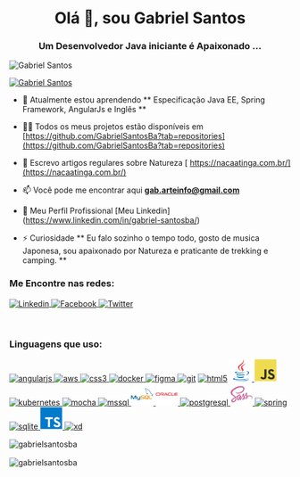 <h1 align = "center"> Olá 👋, sou Gabriel Santos </h1>
<h3 align = "center"> Um Desenvolvedor Java iniciante é Apaixonado ... </h3>

<p align = "left"> <img src="https://komarev.com/ghpvc/?username=gabrielsantosba&label=Profile%20views&color=0e75b6&style=flat" alt="Gabriel Santos" /> </p>


<p align = "left"> <a href = "https : //github.com/ryo-ma/github-profile-trophy "> <img src="https://scontent.fval1-1.fna.fbcdn.net/v/t1.0-9/121458086_2169036856573187_1114973942487733685_o.jpg?_nc_cat=105&ccb=2&_nc_sid=09cbfe&_nc_ohc=N_3gYAy2Mn4AX_ueX64&_nc_ht=scontent.fval1-1.fna&oh=c6eda0a1110eb501f030f6e6f24743e5&oe=60325D87"alt =" Gabriel Santos"width = "20%" height = "25%"/>
</a> 
</p>
 


- 🌱 Atualmente estou aprendendo ** Especificação Java EE, Spring Framework, AngularJs e Inglês **

- 👨‍💻 Todos os meus projetos estão disponíveis em [https://github.com/GabrielSantosBa?tab=repositories](https://github.com/GabrielSantosBa?tab=repositories)

- 📝 Escrevo artigos regulares sobre Natureza [ https://nacaatinga.com.br/](https://nacaatinga.com.br/)

- 📫 Você pode me encontrar aqui **gab.arteinfo@gmail.com**

- 📄 Meu Perfil Profissional [Meu Linkedin] (https://www.linkedin.com/in/gabriel-santosba/)

- ⚡ Curiosidade ** Eu falo sozinho o tempo todo,  gosto de musica Japonesa, sou apaixonado por Natureza e praticante de trekking e camping. **



<h3 align = "left"> Me Encontre nas redes: </h3>

<p align = "left"> 
<a href="https://linkedin.com/in/gabriel-santosba" target="blank"> <img align = "center" src="https://cdn.onlinewebfonts.com/svg/img_43781.png"alt ="Linkedin "height="30"width="40"/> 
 </a> 
 <a href ="https://www.facebook.com/GabrielSantosWebDeveloper"target = "blank"> <img align = "center" src = "https://cdns.iconmonstr.com/wp-content/assets/preview/2017/240/iconmonstr-facebook-6.png" alt = "Facebook" height = "30"width ="40" /> 
 </a>
<a href ="https://twitter.com/Gabriel11780553/" target="_blank"> <img align = "center" src = "https://www.seekpng.com/png/small/351-3516255_png-file-svg-twitter-icon-white-square.png" alt = "Twitter" height = "30"width ="40" /> 
 </a> 
</p></br>
 
 
 
 
<h3 center =" left "> Linguagens que uso: </h3>
<p align = "left"> <a href="https://angular.io" target="_blank"> <img src = "https://angular.kr/assets/images/logos/angular/angular.png"alt =" angularjs "width =" 40 "height =" 40 "/> </a> <a href =" https://aws.amazon.com "target =" _ blank "> <img src ="https://upload.wikimedia.org/wikipedia/commons/thumb/5/5c/AWS_Simple_Icons_AWS_Cloud.svg/1024px-AWS_Simple_Icons_AWS_Cloud.svg.png"alt =" aws "width =" 40 "height =" 40 " /> </a> <a href="https://www.w3schools.com/css/" target="_blank"> <img src = "https://cdn.worldvectorlogo.com/logos/css3.svg"alt =" css3 "width =" 40 "height =" 40 "/> </a> <a href ="https://www.docker.com"target =" _ blank "> <img src ="https://www.docker.com/sites/default/files/d8/2019-07/Moby-logo.png"alt =" docker "width =" 40 "height =" 40 "/> </a> <a href="https://www.figma.com/" target="_blank"> <img src ="https://upload.wikimedia.org/wikipedia/commons/3/33/Figma-logo.svg"alt =" figma "width =" 40 "height =" 40 "/> </a> <a href =" https://git-scm.com/ "target =" _ blank "> <img src="https://www.vectorlogo.zone/logos/git-scm/git-scm-icon.svg" alt = "git" width = "40" height = "40" /></a> <a href="https://www.w3.org/html/" target="_ blank"> <img src="https://raw.githubusercontent.com/devicons/devicon/master/icons/html/html5-original-wordmark.svg" alt="html5 "width="40"height="40"/></a> <a href="https://www.java.com" target="_blank"> <img src = "https://raw.githubusercontent.com/devicons/devicon/master/icons/java/java-original.svg" alt = "java" width = "40" height = "40" /> </a> <a href = "https: //developer.mozilla.org / en-US / docs / Web / JavaScript "target =" _ blank "> <img src =" https://raw.githubusercontent.com/devicons/devicon/master/icons/javascript/javascript-original.svg "alt = "javascript" width = "40" height = "40" /> </a> <a href="https://kubernetes.io" target="_blank"> <img src = "https://www.vectorlogo.zone/logos/kubernetes/kubernetes-icon.svg"alt =" kubernetes "width =" 40 "height =" 40 "/> </a> <a href ="https://mochajs.org"target = "_blank"> <img src = "https://www.vectorlogo.zone/logos/mochajs/mochajs-icon.svg" alt = "mocha" width = "40" height = "40" /> </a><a href="https://www.microsoft.com/en-us/sql-server" target="_blank"> <img src = "https://cdn.worldvectorlogo.com/logos/microsoft-sql-server.svg"alt =" mssql "width =" 40 "height =" 40 "/> </a> <a href="https://www.mysql.com/" target="_blank"> <img src = "https://raw.githubusercontent.com/devicons/devicon/master/icons/mysql/mysql-original-wordmark.svg" alt = "mysql" width = "40" height = "40" /> </ a > <a href="https://www.oracle.com/" target="_blank"> <img src = "https://raw.githubusercontent.com/devicons/devicon/master/icons/oracle/oracle-original.svg"alt =" oracle "width = "40" height = "40" /> </a> <a href="https://www.postgresql.org" target="_blank"> <img src="https://raw.githubusercontent.com/devcons/devicon/master/icons/postgresql/postgresql-original-wordmark.svg"alt =" postgresql "width =" 40 "height =" 40 "/> </a> <a href =" https://sass-lang.com"target =" _ blank "> <img src ="https://raw.githubusercontent.com/devicons/devicon/master/icons/sass/sass-original.svg"alt =" sass "width = "40" height = "40" /> </a> <a href="https://spring.io/" target="_blank"> <img src ="https://www.vectorlogo.zone/logos/springio/springio-icon.svg"alt =" spring "width =" 40 "height =" 40 "/> </a> <a href ="https://www.sqlite.org/"target = "_ blank"> <img src="https://www.vectorlogo.zone/logos/sqlite/sqlite-icon.svg" alt = "sqlite" width = "40" height = "40" /> </ a > <a href="https://www.typescriptlang.org/" target="_blank"> <img src="https://raw.githubusercontent.com/devicons/devicon/master/icons/typescript/typescript-original.svg"alt ="typescript "width =" 40 "height =" 40 "/> </a> <a href="https://www.adobe.com/products/xd.html"target ="_ blank "><img src="https://cdn.worldvectorlogo.com/logos/adobe-xd.svg" alt = "xd" width = "40" height = "40" /> </a> </p>

<p> <img align = "center" src = "https://github-readme-stats.vercel.app/api/top-langs?username=gabrielsantosba&show_icons=true&locale=en&layout=compact" alt = "gabrielsantosba" /> </p>

<p> <img align = "center" src = "https://github-readme-streak-stats.herokuapp.com/?user=gabrielsantosba&" alt = "gabrielsantosba" /> </p>



